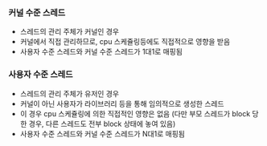 ### 커널 수준 스레드

- 스레드의 관리 주체가 커널인 경우
- 커널에서 직접 관리하므로, cpu 스케쥴링등에도 직접적으로 영향을 받음
- 사용자 수준 스레드와 커널 수준 스레드가 1대1로 매핑됨

### 사용자 수준 스레드

- 스레드의 관리 주체가 유저인 경우
- 커널이 아닌 사용자가 라이브러리 등을 통해 임의적으로 생성한 스레드
- 이 경우 cpu 스케쥴링에 의한 직접적인 영향은 없음 (다만 부모 스레드가 block 당한 경우, 다른 스레드도 전부 block 상태에 놓여 있음)
- 사용자 수준 스레드와 커널 수준 스레드가 N대1로 매핑됨
